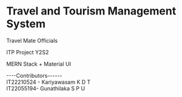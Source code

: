 # Travel and Tourism Management System <br/>

Travel Mate Officials <br/>

ITP Project Y2S2 <br/>

MERN Stack + Material UI <br/>

----Contributors------ <br/>
IT22210524 - Kariyawasam K D T <br/>
IT22055194- Gunathilaka S P U  <br/>


  
